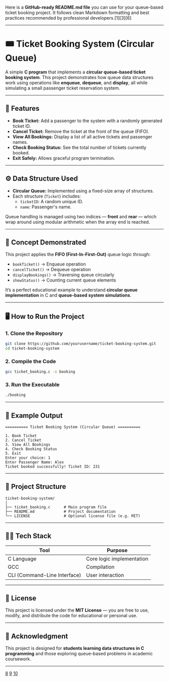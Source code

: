 Here is a **GitHub-ready README.md file** you can use for your queue-based ticket booking project. It follows clean Markdown formatting and best practices recommended by professional developers.[1][3][6]

***

# 🎟️ Ticket Booking System (Circular Queue)

A simple **C program** that implements a **circular queue-based ticket booking system**. This project demonstrates how queue data structures work using operations like **enqueue**, **dequeue**, and **display**, all while simulating a small passenger ticket reservation system.

***

## 📘 Features

- **Book Ticket:** Add a passenger to the system with a randomly generated ticket ID.  
- **Cancel Ticket:** Remove the ticket at the front of the queue (FIFO).  
- **View All Bookings:** Display a list of all active tickets and passenger names.  
- **Check Booking Status:** See the total number of tickets currently booked.  
- **Exit Safely:** Allows graceful program termination.

***

## ⚙️ Data Structure Used

- **Circular Queue:** Implemented using a fixed-size array of structures.  
- Each structure (`Ticket`) includes:
  - `ticketID`: A random unique ID.
  - `name`: Passenger's name.

Queue handling is managed using two indices — **front** and **rear** — which wrap around using modular arithmetic when the array end is reached.

***

## 🧠 Concept Demonstrated

This project applies the **FIFO (First-In-First-Out)** queue logic through:
- `bookTicket()` → Enqueue operation  
- `cancelTicket()` → Dequeue operation  
- `displayBookings()` → Traversing queue circularly  
- `showStatus()` → Counting current queue elements  

It’s a perfect educational example to understand **circular queue implementation** in C and **queue-based system simulations**.

***

## 🖥️ How to Run the Project

### 1. Clone the Repository
```bash
git clone https://github.com/yourusername/ticket-booking-system.git
cd ticket-booking-system
```

### 2. Compile the Code
```bash
gcc ticket_booking.c -o booking
```

### 3. Run the Executable
```bash
./booking
```

***

## 🧩 Example Output

```
========== Ticket Booking System (Circular Queue) ==========

1. Book Ticket
2. Cancel Ticket
3. View All Bookings
4. Check Booking Status
5. Exit
Enter your choice: 1
Enter Passenger Name: Alex
Ticket booked successfully! Ticket ID: 231
```

***

## 🧱 Project Structure

```
ticket-booking-system/
│
├── ticket_booking.c      # Main program file
├── README.md             # Project documentation
└── LICENSE               # Optional license file (e.g. MIT)
```

***

## 🧑‍💻 Tech Stack

| Tool | Purpose |
|------|----------|
| C Language | Core logic implementation |
| GCC | Compilation |
| CLI (Command-Line Interface) | User interaction |

***

## 🧾 License

This project is licensed under the **MIT License** — you are free to use, modify, and distribute the code for educational or personal use.

***

## 🙌 Acknowledgment

This project is designed for **students learning data structures in C programming** and those exploring queue-based problems in academic coursework.

***


[8](https://www.reddit.com/r/programming/comments/l0mgcy/github_readme_templates_creating_a_good_readme_is/)
[9](https://www.reddit.com/r/cpp_questions/comments/n73n32/presenting_a_c_project_on_github_elegantly/)
[10](https://rahuldkjain.github.io/gh-profile-readme-generator/)
